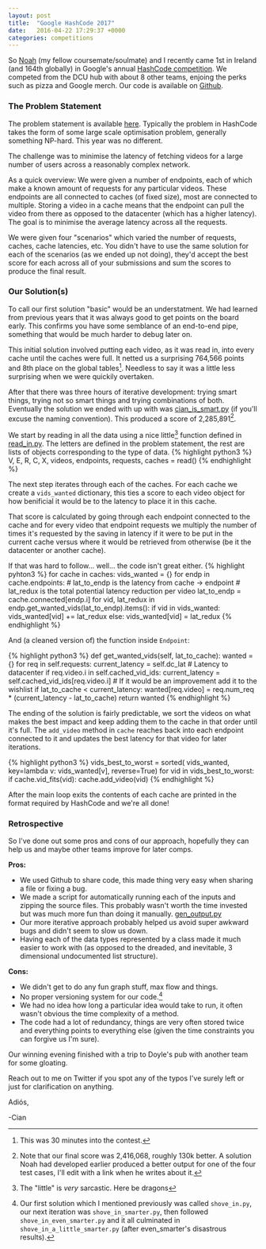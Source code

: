 ```yaml
---
layout: post
title:  "Google HashCode 2017"
date:   2016-04-22 17:29:37 +0000
categories: competitions
---
```

So [Noah](https://twitter.com/iandioch) (my fellow coursemate/soulmate) and I recently came 1st in Ireland (and 164th globally) in Google's annual [HashCode competition](https://hashcode.withgoogle.com/). We competed from the DCU hub with about 8 other teams, enjoing the perks such as pizza and Google merch. Our code is available on [Github](https://github.com/iandioch/hashcode2017).


### The Problem Statement
The problem statement is available [here](http://binarysear.ch/static/hashcode2017.pdf). Typically the problem in HashCode takes the form of some large scale optimisation problem, generally something NP-hard. This year was no different.

The challenge was to minimise the latency of fetching videos for a large number of users across a reasonably complex network. 

As a quick overview: We were given a number of endpoints, each of which make a known amount of requests for any particular videos. These endpoints are all connected to caches (of fixed size), most are connected to multiple. Storing a video in a cache means that the endpoint can pull the video from there as opposed to the datacenter (which has a higher latency). The goal is to minimise the average latency across all the requests.

We were given four "scenarios" which varied the number of requests, caches, cache latencies, etc. You didn't have to use the same solution for each of the scenarios (as we ended up not doing), they'd accept the best score for each across all of your submissions and sum the scores to produce the final result.


### Our Solution(s)
To call our first solution "basic" would be an understatment. We had learned from previous years that it was always good to get points on the board early. This confirms you have some semblance of an end-to-end pipe, something that would be much harder to debug later on.

This initial solution involved putting each video, as it was read in, into every cache until the caches were full. It netted us a surprising 764,566 points and 8th place on the global tables[^1]. Needless to say it was a little less surprising when we were quickily overtaken.

After that there was three hours of iterative development: trying smart things, trying not so smart things and trying combinations of both. Eventually the solution we ended with up with was [cian_is_smart.py](https://github.com/iandioch/hashcode2017/blob/master/cian_is_smart.py) (if you'll excuse the naming convention). This produced a score of 2,285,891[^2].

We start by reading in all the data using a nice little[^3] function defined in [read_in.py](https://github.com/iandioch/hashcode2017/blob/master/read_in.py). The letters are defined in the problem statement, the rest are lists of objects corresponding to the type of data.
{% highlight python3 %}
V, E, R, C, X, videos, endpoints, requests, caches = read()
{% endhighlight %}

The next step iterates through each of the caches. For each cache we create a `vids_wanted` dictionary, this ties a score to each video object for how benificial it would be to the latency to place it in this cache. 

That score is calculated by going through each endpoint connected to the cache and for every video that endpoint requests we multiply the number of times it's requested by the saving in latency if it were to be put in the current cache versus where it would be retrieved from otherwise (be it the datacenter or another cache). 

If that was hard to follow... well... the code isn't great either.
{% highlight pyhton3 %}
for cache in caches:
    vids_wanted = {}
    for endp in cache.endpoints:
        # lat_to_endp is the latency from cache -> endpoint
        # lat_redux is the total potential latency reduction per video
        lat_to_endp = cache.connected[endp.i]
        for vid, lat_redux in endp.get_wanted_vids(lat_to_endp).items():
            if vid in vids_wanted:
                vids_wanted[vid] += lat_redux
            else:
                vids_wanted[vid] = lat_redux
{% endhighlight %}

And (a cleaned version of) the function inside `Endpoint`:

{% highlight python3 %}
def get_wanted_vids(self, lat_to_cache):
    wanted = {}
    for req in self.requests:
        current_latency = self.dc_lat  # Latency to datacenter
        if req.video.i in self.cached_vid_ids:
            current_latency = self.cached_vid_ids[req.video.i]
        # If it would be an improvement add it to the wishlist
        if lat_to_cache < current_latency:
            wanted[req.video] = req.num_req * (current_latency - lat_to_cache)
    return wanted
{% endhighlight %}

The ending of the solution is fairly predictable, we sort the videos on what makes the best impact and keep adding them to the cache in that order until it's full. The `add_video` method in `cache` reaches back into each endpoint connected to it and updates the best latency for that video for later iterations.

{% highlight python3 %}
    vids_best_to_worst = sorted(
        vids_wanted,
        key=lambda v: vids_wanted[v],
        reverse=True)
    for vid in vids_best_to_worst:
        if cache.vid_fits(vid):
            cache.add_video(vid)
{% endhighlight %}

After the main loop exits the contents of each cache are printed in the format required by HashCode and we're all done!


### Retrospective

So I've done out some pros and cons of our approach, hopefully they can help us and maybe other teams improve for later comps.

**Pros:**
 * We used Github to share code, this made thing very easy when sharing a file or fixing a bug.
 * We made a script for automatically running each of the inputs and zipping the source files. This probably wasn't worth the time invested but was much more fun than doing it manually. [gen_output.py](https://github.com/iandioch/hashcode2017/blob/master/gen_output.py)
 * Our more iterative approach probably helped us avoid super awkward bugs and didn't seem to slow us down.
 * Having each of the data types represented by a class made it much easier to work with (as opposed to the dreaded, and inevitable, 3 dimensional undocumented list structure).

**Cons:**
 * We didn't get to do any fun graph stuff, max flow and things.
 * No proper versioning system for our code.[^4]
 * We had no idea how long a particular idea would take to run, it often wasn't obvious the time complexity of a method.
 * The code had a lot of redundancy, things are very often stored twice and everything points to everything else (given the time constraints you can forgive us I'm sure).

 Our winning evening finished with a trip to Doyle's pub with another team for some gloating.

 Reach out to me on Twitter if you spot any of the typos I've surely left or just for clarification on anything.

Adiós,

-Cian

[^1]: This was 30 minutes into the contest.

[^2]: Note that our final score was 2,416,068, roughly 130k better. A solution Noah had developed earlier produced a better output for one of the four test cases, I'll edit with a link when he writes about it.

[^3]: The "little" is _very_ sarcastic. Here be dragons

[^4]: Our first solution which I mentioned previously was called `shove_in.py`, our next iteration was `shove_in_smarter.py`, then followed `shove_in_even_smarter.py` and it all culminated in `shove_in_a_little_smarter.py` (after even_smarter's disastrous results).
